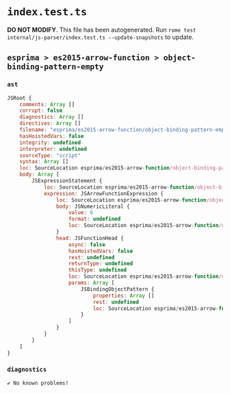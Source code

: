 # `index.test.ts`

**DO NOT MODIFY**. This file has been autogenerated. Run `rome test internal/js-parser/index.test.ts --update-snapshots` to update.

## `esprima > es2015-arrow-function > object-binding-pattern-empty`

### `ast`

```javascript
JSRoot {
	comments: Array []
	corrupt: false
	diagnostics: Array []
	directives: Array []
	filename: "esprima/es2015-arrow-function/object-binding-pattern-empty/input.js"
	hasHoistedVars: false
	integrity: undefined
	interpreter: undefined
	sourceType: "script"
	syntax: Array []
	loc: SourceLocation esprima/es2015-arrow-function/object-binding-pattern-empty/input.js 1:0-2:0
	body: Array [
		JSExpressionStatement {
			loc: SourceLocation esprima/es2015-arrow-function/object-binding-pattern-empty/input.js 1:0-1:8
			expression: JSArrowFunctionExpression {
				loc: SourceLocation esprima/es2015-arrow-function/object-binding-pattern-empty/input.js 1:0-1:7
				body: JSNumericLiteral {
					value: 0
					format: undefined
					loc: SourceLocation esprima/es2015-arrow-function/object-binding-pattern-empty/input.js 1:6-1:7
				}
				head: JSFunctionHead {
					async: false
					hasHoistedVars: false
					rest: undefined
					returnType: undefined
					thisType: undefined
					loc: SourceLocation esprima/es2015-arrow-function/object-binding-pattern-empty/input.js 1:0-1:6
					params: Array [
						JSBindingObjectPattern {
							properties: Array []
							rest: undefined
							loc: SourceLocation esprima/es2015-arrow-function/object-binding-pattern-empty/input.js 1:1-1:3
						}
					]
				}
			}
		}
	]
}
```

### `diagnostics`

```
✔ No known problems!

```
